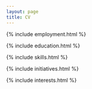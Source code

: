 ```yaml
---
layout: page
title: CV
---
```


{% include employment.html %}

{% include education.html %}

{% include skills.html %}

{% include initiatives.html %}

{% include interests.html %}